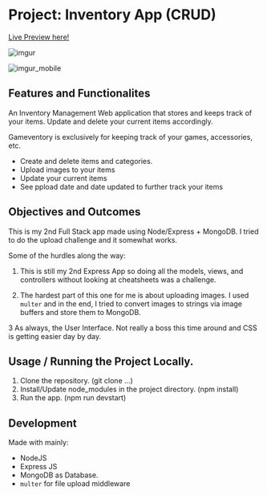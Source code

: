 # Project: Inventory App (CRUD)

[Live Preview here!](https://salty-wildwood-48485.herokuapp.com/home/)

![imgur](https://i.imgur.com/os9yyyC.png)

![imgur_mobile](https://i.imgur.com/fgsv17Y.png)

## Features and Functionalites

An Inventory Management Web application that stores and keeps track of your items. Update and delete your current items accordingly.

Gameventory is exclusively for keeping track of your games, accessories, etc.

- Create and delete items and categories.
- Upload images to your items
- Update your current items
- See ppload date and date updated to further track your items

## Objectives and Outcomes

This is my 2nd Full Stack app made using Node/Express + MongoDB. I tried to do the upload challenge and it somewhat works.

Some of the hurdles along the way:

1. This is still my 2nd Express App so doing all the models, views, and controllers without looking at cheatsheets was a challenge.

2. The hardest part of this one for me is about uploading images. I used `multer` and in the end, I tried to convert images to strings via image buffers and store them to MongoDB.

3 As always, the User Interface. Not really a boss this time around and CSS is getting easier day by day.

## Usage / Running the Project Locally.

1. Clone the repository. (git clone ...)
2. Install/Update node_modules in the project directory. (npm install)
3. Run the app. (npm run devstart)

## Development

Made with mainly:

- NodeJS
- Express JS
- MongoDB as Database.
- `multer` for file upload middleware
